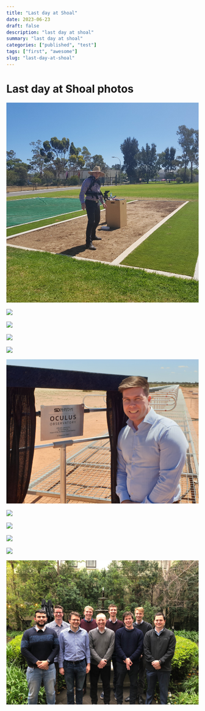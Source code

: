 ```yaml
---
title: "Last day at Shoal"
date: 2023-06-23
draft: false
description: "last day at shoal"
summary: "last day at shoal"
categories: ["published", "test"]
tags: ["first", "awesome"]
slug: "last-day-at-shoal"
---
```


# Last day at Shoal photos

![](Picture1.jpg)

![](2020-12-04-ChristmasPartyADL_8.jpg)

![](20181121_111228.jpg)

![](20181121_1224390.jpg)

![](20211209_101006.jpg)

![](20211209_112619.jpg)

![](IMG_5052.jpg)

![](IMG_5058.jpg)

![](IMG_20181207_202635.jpg)

![](F96952F2-15B4-4802-8352-7C4281BAED7B.jpg)

![](Cheesey_Grin.jpg)

